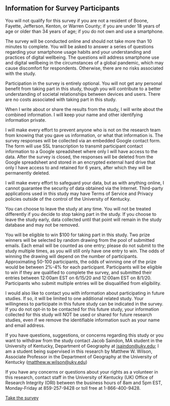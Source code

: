 ## Information for Survey Participants

You will not qualify for this survey if you are not a resident of Boone, Fayette, Jefferson, Kenton, or Warren County; if you are under 18 years of age or older than 34 years of age; if you do not own and use a smartphone.

The survey will be conducted online and should not take more than 10 minutes to complete. You will be asked to answer a series of questions regarding your smartphone usage habits and your understanding and practices of digital wellbeing. The questions will address smartphone use and digital wellbeing in the circumstances of a global pandemic, which may cause discomfort for respondents. Otherwise, there are no risks associated with the study.

Participation in the survey is entirely optional. You will not get any personal benefit from taking part in this study, though you will contribute to a better understanding of societal relationships between devices and users. There are no costs associated with taking part in this study.

When I write about or share the results from the study, I will write about the combined information. I will keep your name and other identifying information private.

I will make every effort to prevent anyone who is not on the research team from knowing that you gave us information, or what that information is. The survey responses will be collected via an embedded Google contact form. The form will use SSL transcription to transmit participant contact information to a Google spreadsheet where only I will have access to the data. After the survey is closed, the responses will be deleted from the Google spreadsheet and stored in an encrypted external hard drive that only I have access to and retained for 6 years, after which they will be permanently deleted.

I will make every effort to safeguard your data, but as with anything online, I cannot guarantee the security of data obtained via the Internet. Third-party applications used in this study may have Terms of Service and Privacy policies outside of the control of the University of Kentucky. 

You can choose to leave the study at any time. You will not be treated differently if you decide to stop taking part in the study. If you choose to leave the study early, data collected until that point will remain in the study database and may not be removed. 

You will be eligible to win $100 for taking part in this study. Two prize winners will be selected by random drawing from the pool of submitted emails. Each email will be counted as one entry; please do not submit to the study multiple times, as you will still only have one entry to win. The odds of winning the drawing will depend on the number of participants. Approximating 50-100 participants, the odds of winning one of the prize would be between 2%-4% for each participant. Participants will be eligible to win if they are qualified to complete the survey, and submitted their entries between 12:00am EST on 6/15/20 and 12:00am EST on 8/1/20. Participants who submit multiple entries will be disqualified from eligibility. 

I would also like to contact you with information about participating in future studies. If so, it will be limited to one additional related study. Your willingness to participate in this future study can be indicated in the survey. If you do not opt-in to be contacted for this future study, your information collected for this study will NOT be used or shared for future research studies, even if we remove the identifiable information such as your name and email address. 

If you have questions, suggestions, or concerns regarding this study or you want to withdraw from the study contact Jacob Saindon, MA student in the University of Kentucky, Department of Geography at jsaindon@uky.edu; I am a student being supervised in this research by Matthew W. Wilson, Associate Professor in the Department of Geography at the University of Kentucky (matthew.w.wilson@uky.edu)

If you have any concerns or questions about your rights as a volunteer in this research, contact staff in the University of Kentucky (UK) Office of Research Integrity (ORI) between the business hours of 8am and 5pm EST, Monday-Friday at 859-257-9428 or toll free at 1-866-400-9428.


<a href="https://jacographer.github.io/survey/">Take the survey</a>
